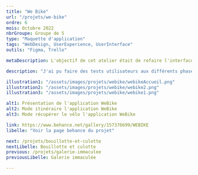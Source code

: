 ```yaml
---
title: "We Bike"
url: "/projets/we-bike"
ordre: 6
mois: Octobre 2022
nbrGroupe: Groupe de 5
type: "Maquette d'application"
tags: "WebDesign, UserExperience, UserInterface"
outils: "Figma, Trello"

metaDescription: L'objectif de cet atelier était de refaire l'interface de l'application de vélos en libre service de la ville de Bordeaux. La première semaine était consacrée à l'UX, nous avons réfléchi aux fonctionnalités à mettre en place et celles à améliorer en faisant une première version de maquette. Pendant la deuxième semaine, nous avons défini une charte graphique et pris en compte les retours des utilisateurs pour répondre à leurs attentes et finir la maquette.

description: "J'ai pu faire des tests utilisateurs aux différents phases de production et réaliser les diverses pages de l'application, tout en respectant les règles d'accessibilité pour rendre l'interface utilisable pour tous."

illustration1: "/assets/images/projets/webike/webikeAccueil.png"
illustration2: "/assets/images/projets/webike/webike2.png"
illustration3: "/assets/images/projets/webike/webike1.png"

alt1: Présentation de l'application WeBike
alt2: Mode itinéraire l'application WeBike
alt3: Mode récupérer le vélo l'application WeBike

link: https://www.behance.net/gallery/157376699/WEBIKE
libelle: "Voir la page behance du projet"

next: /projets/bouillotte-et-culotte
nextLibelle: Bouillotte et culotte
previous: /projets/galerie-immaculee
previousLibelle: Galerie immaculée

---
```

